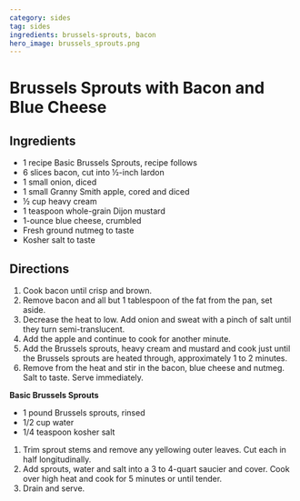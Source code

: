 ```yaml
---
category: sides
tag: sides
ingredients: brussels-sprouts, bacon
hero_image: brussels_sprouts.png
---
```


# Brussels Sprouts with Bacon and Blue Cheese

## Ingredients

- 1 recipe Basic Brussels Sprouts, recipe follows
- 6 slices bacon, cut into ½-inch lardon
- 1 small onion, diced
- 1 small Granny Smith apple, cored and diced
- ½ cup heavy cream
- 1 teaspoon whole-grain Dijon mustard
- 1-ounce blue cheese, crumbled
- Fresh ground nutmeg to taste
- Kosher salt to taste

## Directions

1. Cook bacon until crisp and brown.
2. Remove bacon and all but 1 tablespoon of the fat from the pan, set aside.
4. Decrease the heat to low. Add onion and sweat with a pinch of salt until they turn semi-translucent.
5. Add the apple and continue to cook for another minute.
6. Add the Brussels sprouts, heavy cream and mustard and cook just until the Brussels sprouts are heated through, approximately 1 to 2 minutes.
7. Remove from the heat and stir in the bacon, blue cheese and nutmeg. Salt to taste. Serve immediately.

**Basic Brussels Sprouts**

- 1 pound Brussels sprouts, rinsed
- 1/2 cup water
- 1/4 teaspoon kosher salt

1. Trim sprout stems and remove any yellowing outer leaves. Cut each in half longitudinally.
2. Add sprouts, water and salt into a 3 to 4-quart saucier and cover. Cook over high heat and cook for 5 minutes or until tender.
3. Drain and serve.
